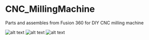 # CNC_MillingMachine
Parts and assembles from Fusion 360 for DIY CNC milling machine

![alt text](https://github.com/r-smalec/CNC_MillingMachine/blob/main/1.png?raw=true)
![alt text](https://github.com/r-smalec/CNC_MillingMachine/blob/main/2.png?raw=true)
![alt text](https://github.com/r-smalec/CNC_MillingMachine/blob/main/3.png?raw=true)
